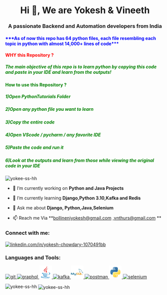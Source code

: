 <h1 align="center">Hi 👋, We are Yokesh & Vineeth</h1>
<h3 align="center">A passionate Backend and Automation developers from India</h3>
<h4 style="color:blue;">***As of now this repo has 64 python files, each file resembling each topic in python with almost 14,000+ lines of code***</h4>
<h4 style="color:red;"> WHY this Repository ?</h4>
<h5 style="color:green;"> The main objective of this repo is to learn python by copying this code and paste in your IDE and learn from the outputs!</h5>
<h4 style="color:green;">How to use this Repository ?</h4>
<h5 style="color:green;">1)Open PythonTutorials Folder</h5>
<h5 style="color:green;">2)Open any python file you want to learn</h5>
<h5 style="color:green;">3)Copy the entire code </h5>
<h5 style="color:green;">4)Open VScode / pycharm / any favorite IDE</h5>
<h5 style="color:green;">5)Paste the code and run it</h5>
<h5 style="color:green;">6)Look at the outputs and learn from those while viewing the original code in your IDE</h5>
<p align="left"> <img src="https://komarev.com/ghpvc/?username=yokee-ss-hh&label=Profile%20views&color=0e75b6&style=flat" alt="yokee-ss-hh" /> </p>

- 🔭 I’m currently working on **Python and Java Projects**

- 🌱 I’m currently learning **Django,Python 3.10,Kafka and Redis**

- 💬 Ask me about **Django, Python,Java,Selenium**

- 📫 Reach me Via **bollineniyokesh@gmail.com ,vnthurs@gmail.com **

<h3 align="left">Connect with me:</h3>
<p align="left">
<a href="https://www.linkedin.com/in/yokesh-chowdary-1070491bb/" target="blank"><img align="center" src="https://raw.githubusercontent.com/rahuldkjain/github-profile-readme-generator/master/src/images/icons/Social/linked-in-alt.svg" alt="linkedin.com/in/yokesh-chowdary-1070491bb" height="30" width="40" /></a>
</p>

<h3 align="left">Languages and Tools:</h3>
<p align="left"> <a href="https://git-scm.com/" target="_blank" rel="noreferrer"> <img src="https://www.vectorlogo.zone/logos/git-scm/git-scm-icon.svg" alt="git" width="40" height="40"/> </a> <a href="https://graphql.org" target="_blank" rel="noreferrer"> <img src="https://www.vectorlogo.zone/logos/graphql/graphql-icon.svg" alt="graphql" width="40" height="40"/> </a> <a href="https://www.java.com" target="_blank" rel="noreferrer"> <img src="https://raw.githubusercontent.com/devicons/devicon/master/icons/java/java-original.svg" alt="java" width="40" height="40"/> </a> <a href="https://kafka.apache.org/" target="_blank" rel="noreferrer"> <img src="https://www.vectorlogo.zone/logos/apache_kafka/apache_kafka-icon.svg" alt="kafka" width="40" height="40"/> </a> <a href="https://www.mysql.com/" target="_blank" rel="noreferrer"> <img src="https://raw.githubusercontent.com/devicons/devicon/master/icons/mysql/mysql-original-wordmark.svg" alt="mysql" width="40" height="40"/> </a> <a href="https://postman.com" target="_blank" rel="noreferrer"> <img src="https://www.vectorlogo.zone/logos/getpostman/getpostman-icon.svg" alt="postman" width="40" height="40"/> </a> <a href="https://www.python.org" target="_blank" rel="noreferrer"> <img src="https://raw.githubusercontent.com/devicons/devicon/master/icons/python/python-original.svg" alt="python" width="40" height="40"/> </a> <a href="https://www.selenium.dev" target="_blank" rel="noreferrer"> <img src="https://raw.githubusercontent.com/detain/svg-logos/780f25886640cef088af994181646db2f6b1a3f8/svg/selenium-logo.svg" alt="selenium" width="40" height="40"/> </a> </p>

<p><img align="left" src="https://github-readme-stats.vercel.app/api/top-langs?username=yokee-ss-hh&show_icons=true&locale=en&layout=compact" alt="yokee-ss-hh" /></p>

<p>&nbsp;<img align="center" src="https://github-readme-stats.vercel.app/api?username=yokee-ss-hh&show_icons=true&locale=en" alt="yokee-ss-hh" /></p>


